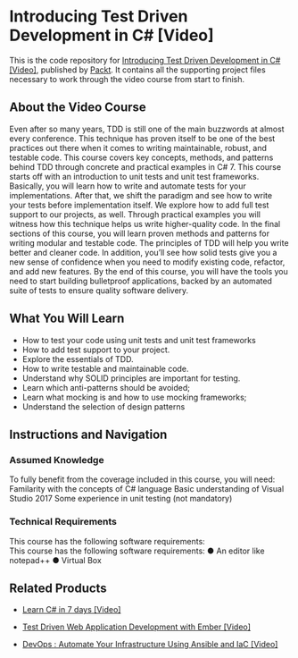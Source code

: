 # Introducing Test Driven Development in C# [Video]
This is the code repository for [Introducing Test Driven Development in C# [Video]](https://www.packtpub.com/application-development/introducing-test-driven-development-c-video?utm_source=github&utm_medium=repository&utm_campaign=9781788292092), published by [Packt](https://www.packtpub.com/?utm_source=github). It contains all the supporting project files necessary to work through the video course from start to finish.
## About the Video Course
Even after so many years, TDD is still one of the main buzzwords at almost every conference. This technique has proven itself to be one of the best practices out there when it comes to writing maintainable, robust, and testable code. This course covers key concepts, methods, and patterns behind TDD through concrete and practical examples in C# 7.
This course starts off with an introduction to unit tests and unit test frameworks. Basically, you will learn how to write and automate tests for your implementations. After that, we shift the paradigm and see how to write your tests before implementation itself. We explore how to add full test support to our projects, as well. Through practical examples you will witness how this technique helps us write higher-quality code. In the final sections of this course, you will learn proven methods and patterns for writing modular and testable code. The principles of TDD will help you write better and cleaner code. In addition, you’ll see how solid tests give you a new sense of confidence when you need to modify existing code, refactor, and add new features. 
By the end of this course, you will have the tools you need to start building bulletproof applications, backed by an automated suite of tests to ensure quality software delivery.

<H2>What You Will Learn</H2>
<DIV class=book-info-will-learn-text>
<UL>
<LI>How to test your code using unit tests and unit test frameworks
<LI>How to add test support to your project.&nbsp; 
<LI>Explore the essentials of TDD.&nbsp; 
<LI>How to write testable and maintainable code.&nbsp; 
<LI>Understand why SOLID principles are important for testing.&nbsp; 
<LI>Learn which anti-patterns should be avoided; 
<LI>Learn what mocking is and how to use mocking frameworks;  
<LI>Understand the selection of design patterns </LI></UL></DIV>

## Instructions and Navigation
### Assumed Knowledge
To fully benefit from the coverage included in this course, you will need:<br/>
Familarity  with the concepts of C# language
Basic understanding  of Visual Studio 2017
Some experience in unit  testing (not mandatory)

### Technical Requirements
This course has the following software requirements:<br/>
This course has the following software requirements:
● An editor like notepad++
● Virtual Box

## Related Products
* [Learn C# in 7 days [Video]](https://www.packtpub.com/application-development/learn-c-7-days-video?utm_source=github&utm_medium=repository&utm_campaign=9781789135510)

* [Test Driven Web Application Development with Ember [Video]](https://www.packtpub.com/web-development/test-driven-web-application-development-ember-video?utm_source=github&utm_medium=repository&utm_campaign=9781788393706)

* [DevOps : Automate Your Infrastructure Using Ansible and IaC [Video]](https://www.packtpub.com/application-development/devops-automate-your-infrastructure-using-ansible-and-iac-video?utm_source=github&utm_medium=repository&utm_campaign=9781788994453)

